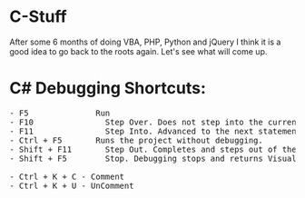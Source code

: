 # C-Stuff
After some 6 months of doing VBA, PHP, Python and jQuery I think it is a good idea to go back to the roots again. Let's see what will come up.

# C# Debugging Shortcuts:

<pre>
- F5              Run
- F10	            Step Over. Does not step into the current method and advances Visual Studio to the next statement.
- F11	            Step Into. Advanced to the next statement unless it is a method call in which it drops inside for line-by-line.
- Ctrl + F5	      Runs the project without debugging.
- Shift + F11	    Step Out. Completes and steps out of the current method.
- Shift + F5	    Stop. Debugging stops and returns Visual Studio to design mode.

- Ctrl + K + C - Comment
- Ctrl + K + U - UnComment
</pre>
